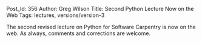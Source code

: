 Post_Id: 356
Author: Greg Wilson
Title: Second Python Lecture Now on the Web
Tags: lectures, versions/version-3

<p>The second revised lecture on Python for Software Carpentry is now on the web.  As always, comments and corrections are welcome.</p>

